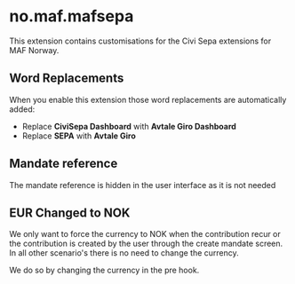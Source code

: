 # no.maf.mafsepa

This extension contains customisations for the Civi Sepa extensions for MAF Norway.

## Word Replacements

When you enable this extension those word replacements are automatically added:

* Replace **CiviSepa Dashboard** with **Avtale Giro Dashboard**
* Replace **SEPA** with **Avtale Giro**

## Mandate reference

The mandate reference is hidden in the user interface as it is not needed

## EUR Changed to NOK

We only want to force the currency to NOK when the contribution recur or
the contribution is created by the user through the create mandate screen.
In all other scenario's there is no need to change the currency.

We do so by changing the currency in the pre hook.
